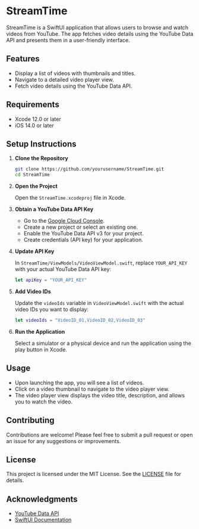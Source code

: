 # StreamTime

StreamTime is a SwiftUI application that allows users to browse and watch videos from YouTube. The app fetches video details using the YouTube Data API and presents them in a user-friendly interface.

## Features

- Display a list of videos with thumbnails and titles.
- Navigate to a detailed video player view.
- Fetch video details using the YouTube Data API.

## Requirements

- Xcode 12.0 or later
- iOS 14.0 or later

## Setup Instructions

1. **Clone the Repository**

   ```bash
   git clone https://github.com/yourusername/StreamTime.git
   cd StreamTime
   ```

2. **Open the Project**

   Open the `StreamTime.xcodeproj` file in Xcode.

3. **Obtain a YouTube Data API Key**

   - Go to the [Google Cloud Console](https://console.cloud.google.com/).
   - Create a new project or select an existing one.
   - Enable the YouTube Data API v3 for your project.
   - Create credentials (API key) for your application.

4. **Update API Key**

   In `StreamTime/ViewModels/VideoViewModel.swift`, replace `YOUR_API_KEY` with your actual YouTube Data API key:

   ```swift
   let apiKey = "YOUR_API_KEY"
   ```

5. **Add Video IDs**

   Update the `videoIds` variable in `VideoViewModel.swift` with the actual video IDs you want to display:

   ```swift
   let videoIds = "VideoID_01,VideoID_02,VideoID_03"
   ```

6. **Run the Application**

   Select a simulator or a physical device and run the application using the play button in Xcode.

## Usage

- Upon launching the app, you will see a list of videos.
- Click on a video thumbnail to navigate to the video player view.
- The video player view displays the video title, description, and allows you to watch the video.

## Contributing

Contributions are welcome! Please feel free to submit a pull request or open an issue for any suggestions or improvements.

## License

This project is licensed under the MIT License. See the [LICENSE](LICENSE) file for details.

## Acknowledgments

- [YouTube Data API](https://developers.google.com/youtube/v3)
- [SwiftUI Documentation](https://developer.apple.com/documentation/swiftui)
